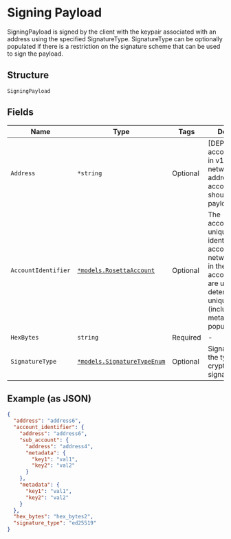 # Signing Payload

SigningPayload is signed by the client with the keypair associated with an address using the specified SignatureType. SignatureType can be optionally populated if there is a restriction on the signature scheme that can be used to sign the payload.

## Structure

`SigningPayload`

## Fields

| Name                | Type                                                                   | Tags     | Description                                                                                                                                                                                          |
| ------------------- | ---------------------------------------------------------------------- | -------- | ---------------------------------------------------------------------------------------------------------------------------------------------------------------------------------------------------- |
| `Address`           | `*string`                                                              | Optional | [DEPRECATED by account_identifier in v1.4.4] The network-specific address of the account that should sign the payload.                                                                               |
| `AccountIdentifier` | [`*models.RosettaAccount`](../../doc/models/rosetta-account.md)        | Optional | The account_identifier uniquely identifies an account within a network. All fields in the account_identifier are utilized to determine this uniqueness (including the metadata field, if populated). |
| `HexBytes`          | `string`                                                               | Required | -                                                                                                                                                                                                    |
| `SignatureType`     | [`*models.SignatureTypeEnum`](../../doc/models/signature-type-enum.md) | Optional | SignatureType is the type of a cryptographic signature.                                                                                                                                              |

## Example (as JSON)

```json
{
  "address": "address6",
  "account_identifier": {
    "address": "address6",
    "sub_account": {
      "address": "address4",
      "metadata": {
        "key1": "val1",
        "key2": "val2"
      }
    },
    "metadata": {
      "key1": "val1",
      "key2": "val2"
    }
  },
  "hex_bytes": "hex_bytes2",
  "signature_type": "ed25519"
}
```
